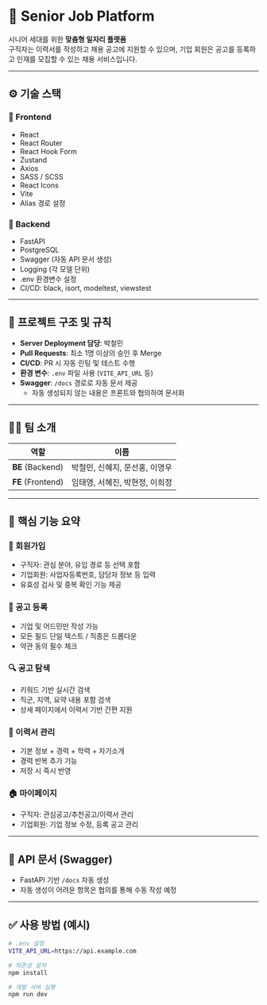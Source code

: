 # 🧓 Senior Job Platform

시니어 세대를 위한 **맞춤형 일자리 플랫폼**  
구직자는 이력서를 작성하고 채용 공고에 지원할 수 있으며, 기업 회원은 공고를 등록하고 인재를 모집할 수 있는 채용 서비스입니다.

---

## ⚙️ 기술 스택

### 🔹 Frontend

- React
- React Router
- React Hook Form
- Zustand
- Axios
- SASS / SCSS
- React Icons
- Vite
- Alias 경로 설정

### 🔸 Backend

- FastAPI
- PostgreSQL
- Swagger (자동 API 문서 생성)
- Logging (각 모델 단위)
- .env 환경변수 설정
- CI/CD: black, isort, modeltest, viewstest

---

## 📁 프로젝트 구조 및 규칙

- **Server Deployment 담당**: 박철민
- **Pull Requests**: 최소 1명 이상의 승인 후 Merge
- **CI/CD**: PR 시 자동 린팅 및 테스트 수행
- **환경 변수**: `.env` 파일 사용 (`VITE_API_URL` 등)
- **Swagger**: `/docs` 경로로 자동 문서 제공
  - 자동 생성되지 않는 내용은 프론트와 협의하여 문서화

---

## 🧑‍💻 팀 소개

| 역할              | 이름                           |
| ----------------- | ------------------------------ |
| **BE** (Backend)  | 박철민, 신혜지, 문선홍, 이영우 |
| **FE** (Frontend) | 임태영, 서혜진, 박현정, 이희정 |

---

## 🧩 핵심 기능 요약

### 👤 회원가입

- 구직자: 관심 분야, 유입 경로 등 선택 포함
- 기업회원: 사업자등록번호, 담당자 정보 등 입력
- 유효성 검사 및 중복 확인 기능 제공

### 📝 공고 등록

- 기업 및 어드민만 작성 가능
- 모든 필드 단일 텍스트 / 직종은 드롭다운
- 약관 동의 필수 체크

### 🔍 공고 탐색

- 키워드 기반 실시간 검색
- 직군, 지역, 요약 내용 포함 검색
- 상세 페이지에서 이력서 기반 간편 지원

### 📄 이력서 관리

- 기본 정보 + 경력 + 학력 + 자기소개
- 경력 반복 추가 기능
- 저장 시 즉시 반영

### 🏠 마이페이지

- 구직자: 관심공고/추천공고/이력서 관리
- 기업회원: 기업 정보 수정, 등록 공고 관리

---

## 📄 API 문서 (Swagger)

- FastAPI 기반 `/docs` 자동 생성
- 자동 생성이 어려운 항목은 협의를 통해 수동 작성 예정

---

## ✅ 사용 방법 (예시)

```bash
# .env 설정
VITE_API_URL=https://api.example.com

# 의존성 설치
npm install

# 개발 서버 실행
npm run dev
```
